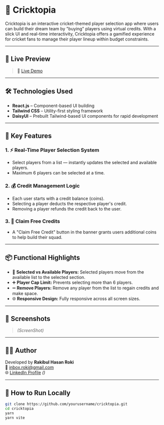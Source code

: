 # 🏏 Cricktopia

Cricktopia is an interactive cricket-themed player selection app where users can build their dream team by "buying" players using virtual credits. With a slick UI and real-time interactivity, Cricktopia offers a gamified experience for cricket fans to manage their player lineup within budget constraints.

---

## 🚀 Live Preview

> 🔗 [Live Demo]()

---

## 🛠️ Technologies Used

- **React.js** – Component-based UI building
- **Tailwind CSS** – Utility-first styling framework
- **DaisyUI** – Prebuilt Tailwind-based UI components for rapid development

---

## 🌟 Key Features

### 1. ⚡ Real-Time Player Selection System

- Select players from a list — instantly updates the selected and available players.
- Maximum 6 players can be selected at a time.

### 2. 💰 Credit Management Logic

- Each user starts with a credit balance (coins).
- Selecting a player deducts the respective player's credit.
- Removing a player refunds the credit back to the user.

### 3. 🎁 Claim Free Credits

- A "Claim Free Credit" button in the banner grants users additional coins to help build their squad.

---

## 📦 Functional Highlights

- 👥 **Selected vs Available Players:** Selected players move from the available list to the selected section.
- ➕ **Player Cap Limit:** Prevents selecting more than 6 players.
- ➖ **Remove Players:** Remove any player from the list to regain credits and make space.
- 🌐 **Responsive Design:** Fully responsive across all screen sizes.

---

## 📸 Screenshots

> _(ScreenShot)_

---

## 👨‍💻 Author

Developed by **Rakibul Hasan Roki**  
📧 inbox.roki@gmail.com  
🌐 [LinkedIn Profile](#) _()_

---

## 📁 How to Run Locally

```bash
git clone https://github.com/yourusername/cricktopia.git
cd cricktopia
yarn
yarn vite

```
